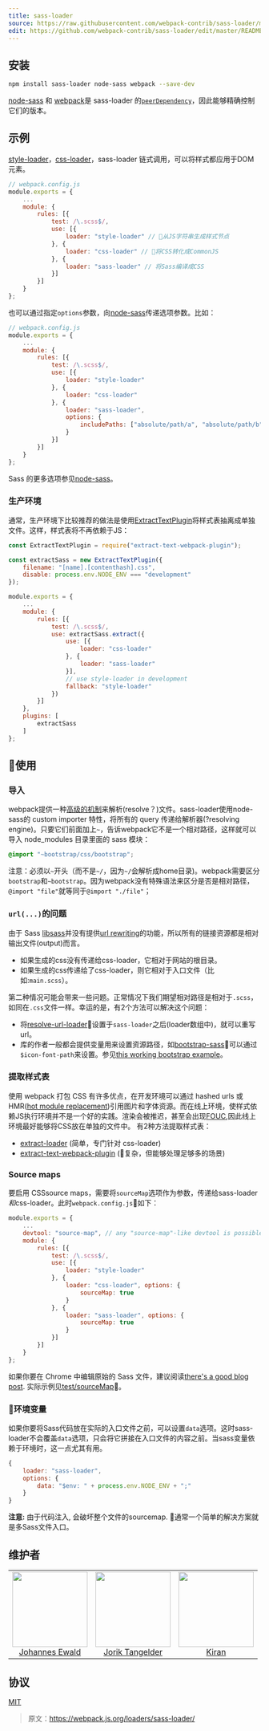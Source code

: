```yaml
---
title: sass-loader
source: https://raw.githubusercontent.com/webpack-contrib/sass-loader/master/README.md
edit: https://github.com/webpack-contrib/sass-loader/edit/master/README.md
---
```

## 安装

```bash
npm install sass-loader node-sass webpack --save-dev
```

[node-sass](https://github.com/sass/node-sass) 和 [webpack](https://github.comwebpack)是 sass-loader 的[`peerDependency`](https://docs.npmjs.com/files/package.json#peerdependencies)，因此能够精确控制它们的版本。

## 示例

[style-loader](https://github.com/webpack-contrib/style-loader)，[css-loader](https://github.com/webpack-contrib/css-loader)，sass-loader 链式调用，可以将样式都应用于DOM元素。

```js
// webpack.config.js
module.exports = {
	...
    module: {
        rules: [{
            test: /\.scss$/,
            use: [{
                loader: "style-loader" // 从JS字符串生成样式节点
            }, {
                loader: "css-loader" // 将CSS转化成CommonJS
            }, {
                loader: "sass-loader" // 将Sass编译成CSS
            }]
        }]
    }
};
```

也可以通过指定`options`参数，向[node-sass](https://github.com/andrew/node-sass)传递选项参数。比如：

```js
// webpack.config.js
module.exports = {
	...
    module: {
        rules: [{
            test: /\.scss$/,
            use: [{
                loader: "style-loader"
            }, {
                loader: "css-loader"
            }, {
                loader: "sass-loader",
                options: {
                    includePaths: ["absolute/path/a", "absolute/path/b"]
                }
            }]
        }]
    }
};
```

Sass 的更多选项参见[node-sass](https://github.com/andrew/node-sass)。

### 生产环境

通常，生产环境下比较推荐的做法是使用[ExtractTextPlugin](https://github.com/webpack-contrib/extract-text-webpack-plugin)将样式表抽离成单独文件。这样，样式表将不再依赖于JS：

```js
const ExtractTextPlugin = require("extract-text-webpack-plugin");

const extractSass = new ExtractTextPlugin({
    filename: "[name].[contenthash].css",
    disable: process.env.NODE_ENV === "development"
});

module.exports = {
	...
    module: {
        rules: [{
            test: /\.scss$/,
            use: extractSass.extract({
                use: [{
                    loader: "css-loader"
                }, {
                    loader: "sass-loader"
                }],
                // use style-loader in development
                fallback: "style-loader"
            })
        }]
    },
    plugins: [
        extractSass
    ]
};
```

## 使用

### 导入

webpack提供一种[高级的机制](http://webpack.github.io/docs/resolving.html)来解析(resolve？)文件。sass-loader使用node-sass的 custom importer 特性，将所有的 query 传递给解析器(?resolving engine)。只要它们前面加上`~`，告诉webpack它不是一个相对路径，这样就可以导入 node_modules 目录里面的 sass 模块：

```css
@import "~bootstrap/css/bootstrap";
```

注意：必须以`~`开头（而不是`~/`，因为`~/`会解析成home目录)。webpack需要区分`bootstrap`和`~bootstrap`。因为webpack没有特殊语法来区分是否是相对路径，`@import "file"`就等同于`@import "./file"`；

### `url(...)`的问题

由于 Sass [libsass](https://github.com/sass/libsass)并没有提供[url rewriting](https://github.com/sass/libsass/issues/532)的功能，所以所有的链接资源都是相对输出文件(output)而言。

- 如果生成的css没有传递给css-loader，它相对于网站的根目录。
- 如果生成的css传递给了css-loader，则它相对于入口文件（比如:`main.scss`）。

第二种情况可能会带来一些问题。正常情况下我们期望相对路径是相对于`.scss`，如同在`.css`文件一样。幸运的是，有2个方法可以解决这个问题：

- 将[resolve-url-loader](https://github.com/bholloway/resolve-url-loader)设置于`sass-loader`之后(loader数组中)，就可以重写url。
- 库的作者一般都会提供变量用来设置资源路径，如[bootstrap-sass](https://github.com/twbs/bootstrap-sass)可以通过`$icon-font-path`来设置。参见[this working bootstrap example](https://github.com/webpack-contrib/sass-loader/tree/master/test/bootstrapSass)。

### 提取样式表

使用 webpack 打包 CSS 有许多优点，在开发环境可以通过 hashed urls 或 HMR([hot module replacement](https://webpack.js.org/concepts/hot-module-replacement/))引用图片和字体资源。而在线上环境，使样式依赖JS执行环境并不是一个好的实践。渲染会被推迟，甚至会出现[FOUC](https://en.wikipedia.org/wiki/Flash_of_unstyled_content),因此线上环境最好能够将CSS放在单独的文件中。
有2种方法提取样式表：

- [extract-loader](https://github.com/peerigon/extract-loader) (简单，专门针对 css-loader)
- [extract-text-webpack-plugin](https://github.com/webpack-contrib/extract-text-webpack-plugin) (复杂，但能够处理足够多的场景)

### Source maps

要启用 CSSsource maps，需要将`sourceMap`选项作为参数，传递给sass-loader*和*css-loader。此时`webpack.config.js`如下：

```javascript
module.exports = {
    ...
    devtool: "source-map", // any "source-map"-like devtool is possible
    module: {
        rules: [{
            test: /\.scss$/,
            use: [{
                loader: "style-loader"
            }, {
                loader: "css-loader", options: {
                    sourceMap: true
                }
            }, {
                loader: "sass-loader", options: {
                    sourceMap: true
                }
            }]
        }]
    }
};
```

如果你要在 Chrome 中编辑原始的 Sass 文件，建议阅读[there's a good blog post](https://medium.com/@toolmantim/getting-started-with-css-sourcemaps-and-in-browser-sass-editing-b4daab987fb0). 实际示例见[test/sourceMap](https://github.com/webpack-contrib/sass-loader/tree/master/test)。

### 环境变量

如果你要将Sass代码放在实际的入口文件之前，可以设置`data`选项。这时sass-loader不会覆盖`data`选项，只会将它拼接在入口文件的内容之前。当sass变量依赖于环境时，这一点尤其有用。

```javascript
{
    loader: "sass-loader",
    options: {
        data: "$env: " + process.env.NODE_ENV + ";"
    }
}
```

**注意:** 由于代码注入, 会破坏整个文件的sourcemap. 通常一个简单的解决方案就是多Sass文件入口。

## 维护者

<table>
    <tr>
      <td align="center">
        <a href="https://github.com/jhnns"><img width="150" height="150" src="https://avatars0.githubusercontent.com/u/781746?v=3"></a><br>
        <a href="https://github.com/jhnns">Johannes Ewald</a>
      </td>
      <td align="center">
        <a href="https://github.com/webpack-contrib"><img width="150" height="150" src="https://avatars1.githubusercontent.com/u/1243901?v=3&s=460"></a><br>
        <a href="https://github.com/webpack-contrib">Jorik Tangelder</a>
      </td>
      <td align="center">
        <a href="https://github.com/akiran"><img width="150" height="150" src="https://avatars1.githubusercontent.com/u/3403295?v=3"></a><br>
        <a href="https://github.com/akiran">Kiran</a>
      </td>
    <tr>
</table>


## 协议

[MIT](http://www.opensource.org/licenses/mit-license.php)

[npm]: https://img.shields.io/npm/v/sass-loader.svg
[npm-stats]: https://img.shields.io/npm/dm/sass-loader.svg
[npm-url]: https://npmjs.com/package/sass-loader

[node]: https://img.shields.io/node/v/sass-loader.svg
[node-url]: https://nodejs.org

[deps]: https://david-dm.org/webpack-contrib/sass-loader.svg
[deps-url]: https://david-dm.org/webpack-contrib/sass-loader

[travis]: http://img.shields.io/travis/webpack-contrib/sass-loader.svg
[travis-url]: https://travis-ci.org/webpack-contrib/sass-loader

[appveyor-url]: https://ci.appveyor.com/project/jhnns/sass-loader/branch/master
[appveyor]: https://ci.appveyor.com/api/projects/status/github/webpack-contrib/sass-loader?svg=true

[cover]: https://coveralls.io/repos/github/webpack-contrib/sass-loader/badge.svg
[cover-url]: https://coveralls.io/github/webpack-contrib/sass-loader

[chat]: https://badges.gitter.im/webpack-contrib/webpack.svg
[chat-url]: https://gitter.im/webpack-contrib/webpack

> 原文：https://webpack.js.org/loaders/sass-loader/
